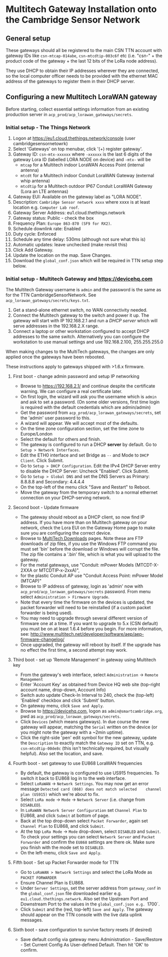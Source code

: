 # Multitech Gateway Installation onto the Cambridge Sensor Network

## General setup

These gateways should all be registered to the main CSN TTN account with gateway IDs like `csn-mtcap-014abe`, `csn-mtcdtip-003c6f` etc (i.e. "csn-" + the product code of the gateway + the last 12 bits of the LoRa node address).
<!-- Currently we're pointing them directly at the `ttn-router-eu` router (not using a local relay).  -->
They use DHCP to obtain their IP addresses wherever they are connected, so the local computer officer needs to be provided with the ethernet MAC address of the gateways to register them in their DHCP server.

## Configuring a new Multitech LoraWAN gateway

Before starting, collect essential settings information from an existing production server
in `acp_prod/acp_lorawan_gateways/secrets`.

### Initial setup - The Things Network

1. Logon at https://eu1.cloud.thethings.network/console (user cambridgesensornetowrk)
2. Select 'Gateways' on top menubar, click '(+) register gateway'.
3. Gateway ID: `csn-mtx-xxxxxx` where `-xxxxxx` is the last 6 digits of the gateway Lora ID (labelled LORA NODE on device) and `-mtx-` will be
    - `mtcap` for a Multitech indoor LoraWAN Access Point (internal antenna)
    - `mtcdt` for a Multitech indoor Conduit LoraWAN Gateway (external whip antenna)
    - `mtcdtip` for a Multitech outdoor IP67 Conduit LoraWAN Gateway (Lora an LTE antennas)
4. Gateway EUI: Available on the gateway label as "LORA NODE".
5. Description: `Cambridge Sensor network xxxx` where xxxx is at least location e.g. `Computer Lab roof`.
6. Gateway Server Address: eu1.cloud.thethings.network
7. Gateway status: Public - check the box
8. Frequency Plan: `Europe 863-870 (SF9 for RX2)`.
9. Schedule downlink rate: Enabled
10. Duty cycle: Enforced
11. Schedule any time delay: 530ms (although not sure what this is)
12. Automatic updates: leave unchecked (make revisit this)
13. Click Add Gateway.
14. Update the location on the map. Save Changes.
15. Download the `global_conf.json` which will be required in TTN setup step below.

### Initial setup - Multitech Gateway and https://devicehq.com

The Multitech Gateway username is `admin` and the password is the same as for the TTN CambridgeSensorNetwork. See
`acp_lorawan_gateways/secrets/keys.txt`.

1. Get a stand-alone ethernet switch, no WAN connectivity needed.
2. Connect the Multitech gateway to the switch and power it up.  The gateway will start with IP 192.168.2.1 and
run a *DHCP server* which will serve addresses in the 192.168.2.X range.
3. Connect a laptop or other workstation configured to accept DHCP addresses to the same switch.  Alternatively
you can configure the workstation to use manual settings and use 192.168.2.100, 255.255.255.0

When making changes to the MultiTech gateways, the changes are only applied once the gateways have been rebooted.

These instructions apply to gateways shipped with >1.6.x firmware.

1. First boot - change admin password and setup IP networking
    - Browse to https://192.168.2.1/ and continue despite the certificate warning. We can configure a real certificate later.
    - On first login, the wizard will ask you the username which is `admin` and ask to set a password. (On some older versions, first time login is required with the default credentials which are admin/admin)
    - Get the password from `acp_prod/acp_lorawan_gateways/secrets`, set the 'admin' user password to this.
    - A wizard will appear. We will accept most of the defaults.
    - On the time zone configuration section, set the time zone to Europe/London
    - Select the default for others and finish.
    - The gateway is configured to run a DHCP **server** by default. Go to `Setup > Network Interfaces`.
    - Edit the ETH0 interface and set Bridge as `--` and Mode to `DHCP Client`. Click Submit.
    - Go to `Setup > DHCP Configuration`. Edit the IPv4 DHCP Server entry to disable the DHCP Server: Uncheck "Enabled". Click Submit.
    - Go to `Setup > Global DNS` and set the DNS Servers as Primary: 8.8.8.8 and Secondary: 4.4.4.4
    - On the top-left of the menu click "Save and Restart" to Reboot.
    - Move the gateway from the temporary switch to a normal ethernet connection on your DHCP-serving network.

2. Second boot - Update firmware
    - The gateway should reboot as a DHCP client, so now find IP address. If you have more than on Multitech gateway on your network, check the
    Lora EUI on the Gateway Home page to make sure you are configuring the correct device.
    - Browse to [MultiTech Downloads](http://www.multitech.net/developer/downloads/) pages. Note these are FTP downloads of zip files,
    if you use the Windows FTP command you must set 'bin' before the download or Windows will corrupt the file. The zip file contains a '.bin'
    file, which is what you will upload to the gateway.
    - For the metal gateways, use "Conduit: mPower Models (MTCDT-X-2XXA or MTCDTIP-x-2xxA)", 
    - for the plastic Conduit AP use "Conduit Access Point: mPower Model (MTCAP)"
    - Browse to IP address of gateway, login as 'admin' now with `acp_prod/acp_lorawan_gateways/secrets` password. From menu select `Administration > Firmware Upgrade`.
    - Note that every time the firmware on the devices is updated, the packet forwarder will need to be reinstalled (if a custom packet forwarder is being used).
    - You may need to upgrade through several different version of firmware one at a time. If you want to upgrade to 5.x (CSN default) you must be on at least 1.6.4 before you begin. For more information, see: http://www.multitech.net/developer/software/aep/aep-firmware-changelog/
    - Once upgraded, the gateway will reboot by itself. If the upgrade has no effect the first time, a second attempt may work.

3. Third boot - set up 'Remote Management' in gateway using Multitech key
    - From the gateway's web interface, select `Administration` -> `Remote Management`
    - Enter 'Account Key' as obtained from Device HQ web site (top-right account name, drop-down, Account Info)
    - Switch auto update Check-In Interval to 240, check the (top-left) 'Enabled' checkbox and click 'Submit' button.
    - On gateway menu, click `Save and Apply`.
    - Browse to https://devicehq.com, logon as `admin@smartcambridge.org`, pwd as `acp_prod/acp_lorawan_gateways/secrets`.
    - Click `Devices` (which means gateways). In due course the new gateway will appear, matching the
    `Serial` written on the device (or you might note the gateway with a ~2min uptime).
    - Click the right-side 'pen' edit symbol for the new gateway, update the `Description` to exactly match the
    `Gateway ID` set on TTN, e.g. `csn-mtcdtip-00de8c` (this isn't technically required, but visually helpful). Also
    set the location, and save.

4. Fourth boot - set gateway to use EU868 LoraWAN frequencies
    - By default, the gateway is configured to use US915 frequencies. To switch it back to EU868 log in to the web interface.
    - Select `LoRaWAN` -> `Network Settings`. You may now get an error message `Detected card (868) does not match selected    channel plan (US915)` which we're about to fix.
    - Select `LoRa mode` -> `Mode` -> `Network Server` (i.e. change from `DISABLED`).
    - In `LoRaWAN Network Server Configuration` set `Channel Plan` to EU868, and click `Submit` at bottom of page.
    - Back at the top drop-down select `Packet Forwarder`, again set `Channel Plan` to EU868, and click `Submit`.
    - At the top `LoRa Mode` -> `Mode` drop-down, select `DISABLED` and `Submit`. To check your settings you can select
    `Network Server` and `Packet Forwarder` and confirm the `EU868` settings are there ok. Make sure you finish with
    the mode set to `DISABLED`.
    - On the left-menu, click `Save and Apply`.

<!-- 5. Fifth boot - set up custom packet forwarder via SSH terminal session to gateway
    - SSH to the IP address of the LoRaWAN gateway and log in with admin credentials.
    - We will switch to using Jac Kersing's packet forwarder. Instructions for doing this may be found on
    [TTN's web site about AEP MultiTech Conduits](https://www.thethingsnetwork.org/docs/gateways/multitech/aep.html).
    - `wget https://github.com/kersing/multitech-installer/raw/master/installer.sh --no-check-certificate`
    - `chmod +x installer.sh`
    - `sudo ./installer.sh`
    - `... time zone and network?` hit '1 <Enter>'
    - `Gateway ID:` as entered in TTN console, e.g. 'csn-mtcdtip-012345 <Enter>'
    - `Gateway Key:` <copy/paste from TTN gateway 'Overview' page>, i.e. begins `ttn-account-...`. Hit '1 <Enter>' to confirm.
    - `Email...`: `admin@smartcambridge.org` <Enter>, confirm all with '1 <Enter>'
    - Visit the TTN console and view `Gateways` and in a few mins you should see new gateway as 'connected'. -->

5. Fifth boot - Set up Packet Forwarder mode for TTN
    - Go to `LoRaWAN > Network Settings` and select the LoRa Mode as `PACKET FORWARDER`
    - Ensure Channel Plan is EU868.
    - Under `Server Settings`, set the server address from `gateway_conf` in the `global_conf.json` file downloaded earlier e.g.
      `eu1.cloud.thethings.network`. Also set the Upstream Port and Downstream Port to the values in the `global_conf.json e.g. `1700`.
    - Click `Submit` and the (red, top-left) `Save and Apply`. The gateway should appear on the TTN console with the live data uplink messages.

6. Sixth boot - save configuration to survive factory resets (if desired)
    - Save default config via gateway menu Administration - Save/Restore - Set Current Config As User-defined Default. Then hit 'OK' to confirm.

